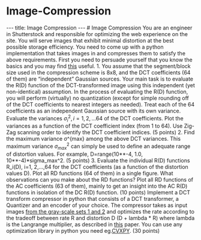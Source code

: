 # Image-Compression
--- title: Image Compression --- # Image Compression You are an engineer in Shutterstock and responsible for optimizing the web experience on the site. You will serve images that exhibit minimal distortion at the best possible storage efficiency. You need to come up with a python implementation that takes images in and compresses them to satisfy the above requirements.  First you need to persuade yourself that you know the basics and you may find [this](http://www.eecs.umich.edu/courses/eecs206/archive/fall03/public/lab/lab5/lab5.pdf) useful. 1. You assume that the segment/block size used in the compression scheme is 8x8, and the DCT coefficients (64 of them) are “independent” Gaussian sources. Your main task is to evaluate the R(D) function of the DCT-transformed image using this independent (yet non-identical) assumption. In the process of evaluating the R(D) function, you will perform (virtually) no quantization (except for simple rounding off of the DCT coefficients to nearest integers as needed). Treat each of the 64 coefficients as an independent Gaussian source with its own variance. Evaluate the variances $\sigma^2_i, i=1,2,...64$ of the DCT coefficients. Plot the variances as a function of the DCT coefficient index (from 1 to 64). Use Zig-Zag scanning order to identify the DCT coefficient indices. (5 points) 2.  Find the maximum variance σ^{max} among the above DCT variances. This maximum variance $σ^2_{max}$ can simply be used to define an adequate range of distortion values. For example, D=range(10**-4, 1.0, 10**-4)*sigma_max^2. (5 points) 3.  Evaluate the individual R(D) functions R_i(D), i=1, 2,...,64 for the DCT coefficients (as a function of the distortion values D). Plot all RD functions (64 of them) in a single figure. What observations can you make about the RD functions? Plot all RD functions of the AC coefficients (63 of them), mainly to get an insight into the AC R(D) functions in isolation of the DC R(D) function. (10 points) Implement a DCT transform compressor in python that consists of a DCT transformer, a Quantizer and an encoder of your choice. The compressor takes as input images [from the gray-scale sets 1 and 2](http://links.uwaterloo.ca/Repository.html) and optimizes the rate according to the tradeoff between rate R and distortion D (D + lambda * R) where lambda is the Langrange multiplier, as described in [this](https://engineering.purdue.edu/~zhu0/ece634_s19/lecture/rd-ortega-spm1998.pdf) paper. You can use any optimization library in python you need eg.[CVXPY](https://www.cvxpy.org/related_projects/index.html).  (30 points)
